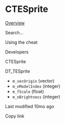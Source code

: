 # CTESprite



[Overview](broken-reference)

Search…



Using the cheat



Developers



CTESprite

DT\_TESprite

* `m_vecOrigin` (vector)
* `m_nModelIndex` (integer)
* `m_fScale` (float)
* `m_nBrightness` (integer)



Last modified 10mo ago

Copy link
